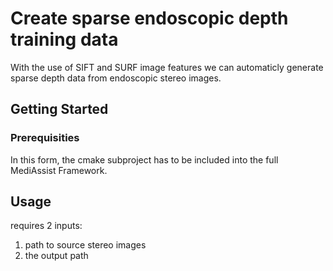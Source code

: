 
# Create sparse endoscopic depth training data


With the use of SIFT and SURF image features we can automaticly generate sparse depth data from endoscopic stereo images. 


## Getting Started

### Prerequisities
In this form, the cmake subproject has to be included into the full MediAssist Framework.



## Usage

requires 2 inputs: 

1. path to source stereo images
2. the output path
